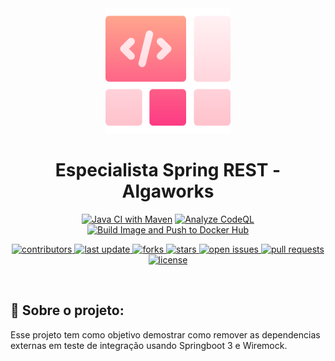 
<div align="center">

  <img src="assets/logo.png" alt="logo" width="200" height="auto" />
  <h1>Especialista Spring REST - Algaworks</h1>

<!-- Badges -->
[![Java CI with Maven](https://github.com/wesleyosantos91/algafood-api/actions/workflows/01-java-ci-with-maven.yml/badge.svg)](https://github.com/wesleyosantos91/algafood-api/actions/workflows/01-java-ci-with-maven.yml)
[![Analyze CodeQL](https://github.com/wesleyosantos91/algafood-api/actions/workflows/02-analyze-codeql.yml/badge.svg)](https://github.com/wesleyosantos91/algafood-api/actions/workflows/02-analyze-codeql.yml)
[![Build Image and Push to Docker Hub](https://github.com/wesleyosantos91/algafood-api/actions/workflows/03-build-image.yml/badge.svg)](https://github.com/wesleyosantos91/algafood-api/actions/workflows/03-build-image.yml)

<p>
  <a href="https://github.com/wesleyosantos91/springboot3-wiremock-mock-test-integration/graphs/contributors">
    <img src="https://img.shields.io/github/contributors/wesleyosantos91/springboot3-wiremock-mock-test-integration" alt="contributors" />
  </a>
  <a href="">
    <img src="https://img.shields.io/github/last-commit/wesleyosantos91/springboot3-wiremock-mock-test-integration" alt="last update" />
  </a>
  <a href="https://github.com/wesleyosantos91/springboot3-wiremock-mock-test-integration/network/members">
    <img src="https://img.shields.io/github/forks/wesleyosantos91/springboot3-wiremock-mock-test-integration" alt="forks" />
  </a>
  <a href="https://github.com/wesleyosantos91/springboot3-wiremock-mock-test-integration/stargazers">
    <img src="https://img.shields.io/github/stars/wesleyosantos91/springboot3-wiremock-mock-test-integration" alt="stars" />
  </a>
  <a href="https://github.com/wesleyosantos91/springboot3-wiremock-mock-test-integration/issues/">
    <img src="https://img.shields.io/github/issues/wesleyosantos91/springboot3-wiremock-mock-test-integration" alt="open issues" />
  </a>
  <a href="https://github.com/wesleyosantos91/springboot3-wiremock-mock-test-integration/pulls/">
    <img src="https://img.shields.io/github/issues-pr/wesleyosantos91/springboot3-wiremock-mock-test-integration" alt="pull requests" />
  </a>
  <a href="https://github.com/wesleyosantos91/springboot3-wiremock-mock-test-integration/blob/main/LICENSE">
    <img src="https://img.shields.io/github/license/wesleyosantos91/springboot3-wiremock-mock-test-integration" alt="license" />
  </a>
</p>

<br />
</div>

<!-- About the Project -->
## :star2: Sobre o projeto:
<p>
   Esse projeto tem como objetivo demostrar como remover as dependencias externas em teste de integração usando Springboot 3 e Wiremock.
</p>
